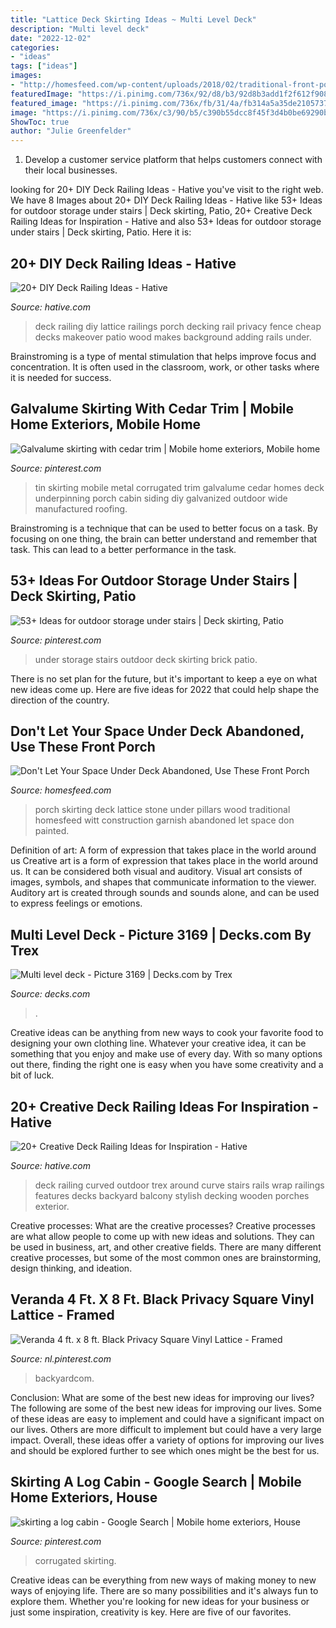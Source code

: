 ```yaml
---
title: "Lattice Deck Skirting Ideas ~ Multi Level Deck"
description: "Multi level deck"
date: "2022-12-02"
categories:
- "ideas"
tags: ["ideas"]
images:
- "http://homesfeed.com/wp-content/uploads/2018/02/traditional-front-porch-idea-white-painted-lattice-skirting-with-diamond-cut-ventilators-medium-toned-wood-floors-white-painted-pillars-natural-stone-pillars-for-skirting.jpg"
featuredImage: "https://i.pinimg.com/736x/92/d8/b3/92d8b3add1f2f612f908a73474874d45.jpg"
featured_image: "https://i.pinimg.com/736x/fb/31/4a/fb314a5a35de210573763a7755a8173a.jpg"
image: "https://i.pinimg.com/736x/c3/90/b5/c390b55dcc8f45f3d4b0be69290bd1a4.jpg"
ShowToc: true
author: "Julie Greenfelder"
---
```



1. Develop a customer service platform that helps customers connect with their local businesses.

	

		
looking for 20+ DIY Deck Railing Ideas - Hative you've visit to the right web. We have 8 Images about 20+ DIY Deck Railing Ideas - Hative like 53+ Ideas for outdoor storage under stairs | Deck skirting, Patio, 20+ Creative Deck Railing Ideas for Inspiration - Hative and also 53+ Ideas for outdoor storage under stairs | Deck skirting, Patio. Here it is:
		
    
## 20+ DIY Deck Railing Ideas - Hative

<img loading=lazy src="https://hative.com/wp-content/uploads/2018/01/deck-railing/20-deck-railing-ideas-diy.jpg" onerror="this.onerror=null;this.src='https://tse4.mm.bing.net/th?id=OIP.3Voe33L25dWRqoDC4uGPzAHaJ4&amp;pid=15.1';" alt="20+ DIY Deck Railing Ideas - Hative">

_Source: hative.com_

>deck railing diy lattice railings porch decking rail privacy fence cheap decks makeover patio wood makes background adding rails under. 

	

Brainstroming is a type of mental stimulation that helps improve focus and concentration. It is often used in the classroom, work, or other tasks where it is needed for success.

    
## Galvalume Skirting With Cedar Trim | Mobile Home Exteriors, Mobile Home

<img loading=lazy src="https://i.pinimg.com/736x/c3/90/b5/c390b55dcc8f45f3d4b0be69290bd1a4.jpg" onerror="this.onerror=null;this.src='https://tse4.mm.bing.net/th?id=OIP.Jo3qp4-lHg0veX5ZUL7vggHaEK&amp;pid=15.1';" alt="Galvalume skirting with cedar trim | Mobile home exteriors, Mobile home">

_Source: pinterest.com_

>tin skirting mobile metal corrugated trim galvalume cedar homes deck underpinning porch cabin siding diy galvanized outdoor wide manufactured roofing. 

	

Brainstroming is a technique that can be used to better focus on a task. By focusing on one thing, the brain can better understand and remember that task. This can lead to a better performance in the task.

    
## 53+ Ideas For Outdoor Storage Under Stairs | Deck Skirting, Patio

<img loading=lazy src="https://i.pinimg.com/736x/52/94/bc/5294bcb18d1beb0dbdae5ef4a03c2734.jpg" onerror="this.onerror=null;this.src='https://tse2.mm.bing.net/th?id=OIP.f4wZGJgZXGzJZWe6WEMkcAAAAA&amp;pid=15.1';" alt="53+ Ideas for outdoor storage under stairs | Deck skirting, Patio">

_Source: pinterest.com_

>under storage stairs outdoor deck skirting brick patio. 

	

There is no set plan for the future, but it's important to keep a eye on what new ideas come up. Here are five ideas for 2022 that could help shape the direction of the country.

    
## Don&#039;t Let Your Space Under Deck Abandoned, Use These Front Porch

<img loading=lazy src="http://homesfeed.com/wp-content/uploads/2018/02/traditional-front-porch-idea-white-painted-lattice-skirting-with-diamond-cut-ventilators-medium-toned-wood-floors-white-painted-pillars-natural-stone-pillars-for-skirting.jpg" onerror="this.onerror=null;this.src='https://tse2.mm.bing.net/th?id=OIP.Xweg59Z01xnbZhuBrmpkwAHaLJ&amp;pid=15.1';" alt="Don&#039;t Let Your Space Under Deck Abandoned, Use These Front Porch">

_Source: homesfeed.com_

>porch skirting deck lattice stone under pillars wood traditional homesfeed witt construction garnish abandoned let space don painted. 

	

Definition of art: A form of expression that takes place in the world around us
Creative art is a form of expression that takes place in the world around us. It can be considered both visual and auditory. Visual art consists of images, symbols, and shapes that communicate information to the viewer. Auditory art is created through sounds and sounds alone, and can be used to express feelings or emotions.

    
## Multi Level Deck - Picture 3169 | Decks.com By Trex

<img loading=lazy src="https://www.decks.com/media/ntannawm/15111817460346.jpg?quality=80" onerror="this.onerror=null;this.src='https://tse4.mm.bing.net/th?id=OIP.3M0_AfrZi_hRyvnXJUjBuwHaFi&amp;pid=15.1';" alt="Multi level deck - Picture 3169 | Decks.com by Trex">

_Source: decks.com_

>. 

	

Creative ideas can be anything from new ways to cook your favorite food to designing your own clothing line. Whatever your creative idea, it can be something that you enjoy and make use of every day. With so many options out there, finding the right one is easy when you have some creativity and a bit of luck.

    
## 20+ Creative Deck Railing Ideas For Inspiration - Hative

<img loading=lazy src="https://hative.com/wp-content/uploads/2015/05/deck-railing-ideas/22-deck-railing-ideas.jpg" onerror="this.onerror=null;this.src='https://tse4.mm.bing.net/th?id=OIP.XLeS9qD7Iu5BiR4D4xZltQHaJ4&amp;pid=15.1';" alt="20+ Creative Deck Railing Ideas for Inspiration - Hative">

_Source: hative.com_

>deck railing curved outdoor trex around curve stairs rails wrap railings features decks backyard balcony stylish decking wooden porches exterior. 

	

Creative processes: What are the creative processes?
Creative processes are what allow people to come up with new ideas and solutions. They can be used in business, art, and other creative fields. There are many different creative processes, but some of the most common ones are brainstorming, design thinking, and ideation.

    
## Veranda 4 Ft. X 8 Ft. Black Privacy Square Vinyl Lattice - Framed

<img loading=lazy src="https://i.pinimg.com/736x/fb/31/4a/fb314a5a35de210573763a7755a8173a.jpg" onerror="this.onerror=null;this.src='https://tse1.mm.bing.net/th?id=OIP.ohon8NCwj7vja2Y7CbndlgHaEK&amp;pid=15.1';" alt="Veranda 4 ft. x 8 ft. Black Privacy Square Vinyl Lattice - Framed">

_Source: nl.pinterest.com_

>backyardcom. 

	

Conclusion: What are some of the best new ideas for improving our lives?
The following are some of the best new ideas for improving our lives. Some of these ideas are easy to implement and could have a significant impact on our lives. Others are more difficult to implement but could have a very large impact. Overall, these ideas offer a variety of options for improving our lives and should be explored further to see which ones might be the best for us.

    
## Skirting A Log Cabin - Google Search | Mobile Home Exteriors, House

<img loading=lazy src="https://i.pinimg.com/736x/92/d8/b3/92d8b3add1f2f612f908a73474874d45.jpg" onerror="this.onerror=null;this.src='https://tse1.mm.bing.net/th?id=OIP.sbcjM-HMKeMIP8M70iQJXQHaJ4&amp;pid=15.1';" alt="skirting a log cabin - Google Search | Mobile home exteriors, House">

_Source: pinterest.com_

>corrugated skirting. 

	

Creative ideas can be everything from new ways of making money to new ways of enjoying life. There are so many possibilities and it's always fun to explore them. Whether you're looking for new ideas for your business or just some inspiration, creativity is key. Here are five of our favorites.

